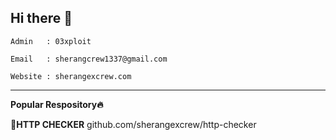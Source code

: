 ## Hi there 👋

```Admin   : 03xploit```

```Email   : sherangcrew1337@gmail.com```

```Website : sherangexcrew.com ```


______

**Popular Respository🔥**

**📌HTTP CHECKER**  github.com/sherangexcrew/http-checker
<!--
**sherangexcrew/sherangexcrew** is a ✨ _special_ ✨ repository because its `README.md` (this file) appears on your GitHub profile.

Here are some ideas to get you started:

- 🔭 I’m currently working on ...
- 🌱 I’m currently learning ...
- 👯 I’m looking to collaborate on ...
- 🤔 I’m looking for help with ...
- 💬 Ask me about ...
- 📫 How to reach me: ...
- 😄 Pronouns: ...
- ⚡ Fun fact: ...
-->
